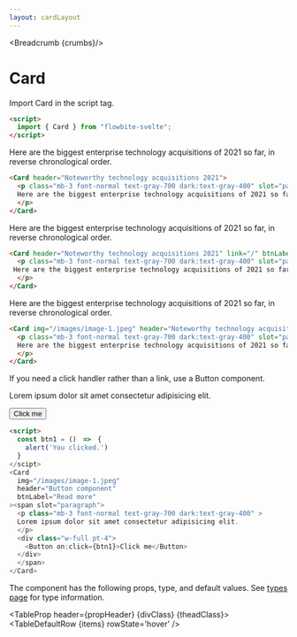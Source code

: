 ```yaml
---
layout: cardLayout
---
```


<script>
  import Htwo from '../utils/Htwo.svelte'
  import ExampleDiv from '../utils/ExampleDiv.svelte'
  import TableProp from '../utils/TableProp.svelte'
  import TableDefaultRow from '../utils/TableDefaultRow.svelte'
  import { Card, Button, Breadcrumb } from '$lib/index';
  import componentProps from '../props/Card.json'
  // Props table
  let items = componentProps.props
	let propHeader = ['Name', 'Type', 'Default']
	
	let divClass='w-full relative overflow-x-auto shadow-md sm:rounded-lg py-4'
let theadClass ='text-xs text-gray-700 uppercase bg-gray-50 dark:bg-gray-700 dark:text-white'

  const btn1 = ()　=>　{
    alert('You clicked.')
  }

  let crumbs = [
    {
      label:'Home',
      href:'/'
    },
    {
      label:'Cards',
      href:'/cards/'
    },
    {
      label:'Card default',
      href:'/cards/card'
    },
  ]
</script>

<Breadcrumb {crumbs}/>

<h1 class="text-3xl w-full dark:text-white py-8">Card</h1>

<Htwo label="Set up" />

<p>Import Card in the script tag.</p>

```html
<script>
  import { Card } from "flowbite-svelte";
</script>
```

<Htwo label="Examples" />

<ExampleDiv class="flex justify-center">
  <Card header="Noteworthy technology acquisitions 2021">
    <p class="mb-3 font-normal text-gray-700 dark:text-gray-400" slot="paragraph">
   Here are the biggest enterprise technology acquisitions of 2021 so far, in reverse chronological order.
    </p>
  </Card>
</ExampleDiv>

```html
<Card header="Noteworthy technology acquisitions 2021">
  <p class="mb-3 font-normal text-gray-700 dark:text-gray-400" slot="paragraph">
  Here are the biggest enterprise technology acquisitions of 2021 so far, in reverse chronological order.
  </p>
</Card>
```

<Htwo label="Card with a link" />

<ExampleDiv class="flex justify-center">
  <Card header="Noteworthy technology acquisitions 2021" link="/" btnLabel="Read more">
  <p class="mb-3 font-normal text-gray-700 dark:text-gray-400" slot="paragraph">
   Here are the biggest enterprise technology acquisitions of 2021 so far, in reverse chronological order.
    </p>
  </Card>
</ExampleDiv>

```html
<Card header="Noteworthy technology acquisitions 2021" link="/" btnLabel="Read more">
  <p class="mb-3 font-normal text-gray-700 dark:text-gray-400" slot="paragraph">
 Here are the biggest enterprise technology acquisitions of 2021 so far, in reverse chronological order.
  </p>
</Card>
```

<Htwo label="Card with image" />

<ExampleDiv class="flex justify-center">
  <Card img="/images/image-1.jpeg" header="Noteworthy technology acquisitions 2021" link="/" btnLabel="Read more">
  <p class="mb-3 font-normal text-gray-700 dark:text-gray-400" slot="paragraph">
   Here are the biggest enterprise technology acquisitions of 2021 so far, in reverse chronological order.
    </p>
  </Card>
</ExampleDiv>

```html
<Card img="/images/image-1.jpeg" header="Noteworthy technology acquisitions 2021" link="/" btnLabel="Read more">
  <p class="mb-3 font-normal text-gray-700 dark:text-gray-400" slot="paragraph">
  Here are the biggest enterprise technology acquisitions of 2021 so far, in reverse chronological order.
  </p>
</Card>
```

<Htwo label="Card with a Button component" />

<p>If you need a click handler rather than a link, use a Button component.</p>

<ExampleDiv class="flex justify-center">
  <Card
    img="/images/image-1.jpeg"
    header="Button component"
    btnLabel="Read more"
  ><span slot="paragraph">
    <p class="mb-3 font-normal text-gray-700 dark:text-gray-400" >
    Lorem ipsum dolor sit amet consectetur adipisicing elit.
    </p>
    <div class="w-full pt-4">
      <Button on:click={btn1}>Click me</Button>
    </div>
    </span>
  </Card>
</ExampleDiv>

```html
<script>
  const btn1 = ()　=>　{
    alert('You clicked.')
  }
</scipt>
<Card
  img="/images/image-1.jpeg"
  header="Button component"
  btnLabel="Read more"
><span slot="paragraph">
  <p class="mb-3 font-normal text-gray-700 dark:text-gray-400" >
  Lorem ipsum dolor sit amet consectetur adipisicing elit.
  </p>
  <div class="w-full pt-4">
    <Button on:click={btn1}>Click me</Button>
  </div>
  </span>
</Card>
```

<Htwo label="Props" />

<p>The component has the following props, type, and default values. See <a href="/pages/types">types 
 page</a> for type information.</p>

<TableProp header={propHeader} {divClass} {theadClass}>
  <TableDefaultRow {items} rowState='hover' />
</TableProp>
